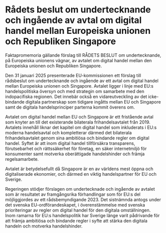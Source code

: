 # Rådets beslut om undertecknande och ingående av avtal om digital handel mellan Europeiska unionen och Republiken Singapore

Faktapromemoria gällande förslag till RÅDETS BESLUT om undertecknande, på Europeiska unionens vägnar, av avtalet om digital handel mellan den Europeiska unionen och Republiken Singapore.

Den 31 januari 2025 presenterade EU-kommissionen ett förslag till rådsbeslut om undertecknande och ingående av ett avtal om digital handel mellan Europeiska unionen och Singapore. Avtalet ligger i linje med EU:s
handelspolitiska översyn och med strategin om samarbete med den indopacifiska regionen. Det innebär också en vidareutveckling av det icke-bindande digitala partnerskap som tidigare ingåtts mellan EU och Singapore samt de digitala handelsprinciper parterna kommit överens om.

Avtalet om digital handel mellan EU och Singapore är ett fristående avtal som knyter an till det existerande bilaterala frihandelsavtalet från 2019. Avtalets innehåll liknar det kapitel om digital handel som inkluderats i EU:s moderna handelsavtal och kompletterar därmed det bilaterala frihandelsavtalet genom sina ambitiösa och bindande regler om digital handel. Syftet är att inom digital handel tillförsäkra transparens, förutsebarhet och rättssäkerhet för företag, en säker internetmiljö för konsumenter samt motverka oberättigade handelshinder och främja regelsamarbete.

Avtalet är betydelsefullt då Singapore är en av världens mest öppna och digitaliserade ekonomier, och därmed en viktig handelspartner för EU och Sverige.


Regeringen stödjer förslagen om undertecknade och ingående av avtalet som är resultatet av framgångsrika förhandlingar som för EU:s del möjliggjordes av ett rådsbemyndigande 2023. Det sistnämnda antogs under det svenska EU-ordförandeskapet, i överenstämmelse med svenska prioriteringar av regler om digital handel för den digitala omställningen. Inom ramarna för EU:s handelspolitik har Sverige länge varit pådrivande för att främja ambitiösa och bindande regler i syfte att stärka den digitala handeln och motverka handelshinder.
